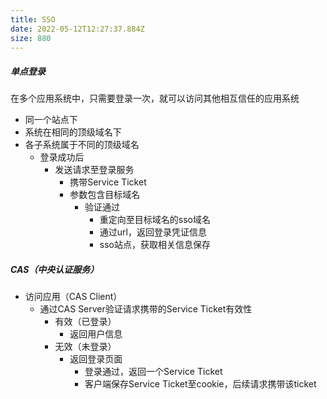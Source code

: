 ```yaml
---
title: SSO
date: 2022-05-12T12:27:37.884Z
size: 880
---
```

##### 单点登录

在多个应用系统中，只需要登录一次，就可以访问其他相互信任的应用系统

- 同一个站点下
- 系统在相同的顶级域名下
- 各子系统属于不同的顶级域名
  - 登录成功后
    - 发送请求至登录服务
      - 携带Service Ticket
      - 参数包含目标域名
        - 验证通过
          - 重定向至目标域名的sso域名
          - 通过url，返回登录凭证信息
          - sso站点，获取相关信息保存



##### CAS（中央认证服务）

- 访问应用（CAS Client）
  - 通过CAS Server验证请求携带的Service Ticket有效性
    - 有效（已登录）
      - 返回用户信息
    - 无效（未登录）
      - 返回登录页面
        - 登录通过，返回一个Service Ticket
        - 客户端保存Service Ticket至cookie，后续请求携带该ticket
